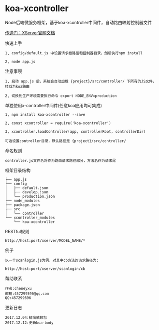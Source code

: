 # koa-xcontroller
Node后端微服务框架，基于koa-xcontroller中间件，自动路由映射控制器文件

[传送门：XServer官网文档](http://www.xserver.top)

快速上手
>
	1, config/default.js 中设置请求根路径和控制器目录，然后执行npm install

	2, node app.js

注意事项
>
	1, 启动 app.js 后，系统会自动加载 {project}/src/controller/ 下所有的JS文件，挂载为koa路由

	2, 切换到生产环境需要执行命令 export NODE_ENV=production

单独使用x-controller中间件(任意koa应用均可集成)
>
	1, npm install koa-xcontroller --save

	2, const xcontroller = require('koa-xcontroller')

	3, xcontroller.loadController(app, controllerRoot, controllerDir)

	可选设置controller目录，默认路径是 {project}/src/controller/
	
命名规则
>
	controller.js文件名将作为路由请求路径部分，方法名作为请求尾

框架目录结构
>
	├── app.js
	├── config
	│   ├── default.json
	│   ├── develop.json
	│   └── production.json
	├── node_modules
	├── package.json
	├── src
	│   └── controller
	└── xcontroller_modules
	    └── koa-xcontroller

RESTful规则
>
	http://host:port/xserver/MODEL_NAME/*

例子
>
	以一个scanlogin.js为例，对其中cb方法的请求路径为:
	
	http://host:port/xserver/scanlogin/cb

帮助联系
>
	作者:cheneyxu
	邮箱:457299596@qq.com
	QQ:457299596

更新日志
>
	2017.12.04:精简依赖包
	2017.12.12:更新koa-body